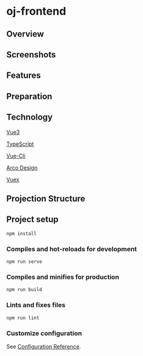 # oj-frontend

## Overview

## Screenshots

## Features

## Preparation

## Technology

[Vue3](https://cn.vuejs.org/guide/introduction.html)

[TypeScript](https://www.typescriptlang.org/zh/docs/)

[Vue-Cli](https://cli.vuejs.org/zh/guide/)

[Arco Design ](https://arco.design/vue/docs/start)

[Vuex](https://vuex.vuejs.org/)

## Projection Structure

## Project setup
```
npm install
```

### Compiles and hot-reloads for development
```
npm run serve
```

### Compiles and minifies for production
```
npm run build
```

### Lints and fixes files
```
npm run lint
```

### Customize configuration
See [Configuration Reference](https://cli.vuejs.org/config/).
